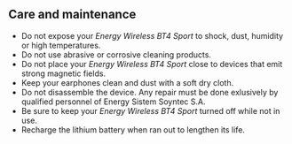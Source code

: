 ## Care and maintenance

* Do not expose your *Energy Wireless BT4 Sport* to shock, dust, humidity or high temperatures.
* Do not use abrasive or corrosive cleaning products.
* Do not place your *Energy Wireless BT4 Sport* close to devices that emit strong magnetic fields.
* Keep your earphones clean and dust with a soft dry cloth.
* Do not disassemble the device. Any repair must be done exlusively by qualified personnel of Energy Sistem Soyntec S.A.
* Be sure to keep your *Energy Wireless BT4 Sport* turned off while not in use.
* Recharge the lithium battery when ran out to lengthen its life.
